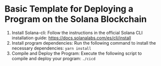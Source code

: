 # Basic Template for Deploying a Program on the Solana Blockchain

 1. Install Solana-cli:
 Follow the instructions in the official Solana CLI installation guide: https://docs.solanalabs.com/es/cli/install 
 2. Install program dependencies:
 Run the following command to install the necessary dependencies: 
  ``
   yarn install
  ``
 3. Compile and Deploy the Program:
 Execute the following script to compile and deploy your program:
  ``
   ./cicd
  ``